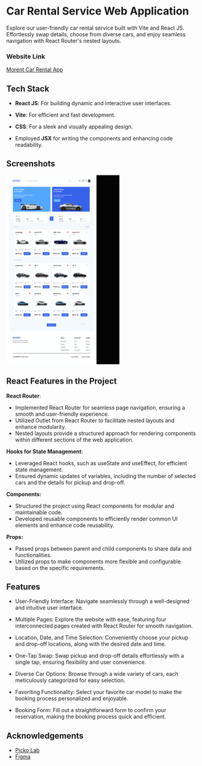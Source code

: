 
# Car Rental Service Web Application

Explore our user-friendly car rental service built with Vite and React JS. Effortlessly swap details, choose from diverse cars, and enjoy seamless navigation with React Router's nested layouts.

### Website Link
[Morent Car Rental App](https://morentcarrental.vercel.app/)

## Tech Stack

- **React JS**: For building dynamic and interactive user interfaces.
- **Vite**: For efficient and fast development.

- **CSS**: For a sleek and visually appealing design.
- Employed **JSX** for writing the components and enhancing code readability.

## Screenshots

<img src="./Website.gif" alt="App Screenshot" width="300" height="500">

## React Features in the Project

**React Router**: 

- Implemented React Router for seamless page navigation, ensuring a smooth and user-friendly experience.
- Utilized Outlet from React Router to facilitate nested layouts and enhance modularity.
- Nested layouts provide a structured approach for rendering components within different sections of the web application.

**Hooks for State Management**: 

- Leveraged React hooks, such as useState and useEffect, for efficient state management.
- Ensured dynamic updates of variables, including the number of selected cars and the details for pickup and drop-off.

**Components:**

- Structured the project using React components for modular and maintainable code.
- Developed reusable components to efficiently render common UI elements and enhance code reusability.

**Props:**

- Passed props between parent and child components to share data and functionalities.
- Utilized props to make components more flexible and configurable based on the specific requirements.
## Features

- User-Friendly Interface: Navigate seamlessly through a well-designed and intuitive user interface.

- Multiple Pages: Explore the website with ease, featuring four interconnected pages created with React Router for smooth navigation.
- Location, Date, and Time Selection: Conveniently choose your pickup and drop-off locations, along with the desired date and time.
- One-Tap Swap: Swap pickup and drop-off details effortlessly with a single tap, ensuring flexibility and user convenience.
- Diverse Car Options: Browse through a wide variety of cars, each meticulously categorized for easy selection.
- Favoriting Functionality: Select your favorite car model to make the booking process personalized and enjoyable.
- Booking Form: Fill out a straightforward form to confirm your reservation, making the booking process quick and efficient.


## Acknowledgements

 - [Picko Lab](https://www.figma.com/@pickolabstudio)
 - [Figma](https://www.figma.com/design/)
